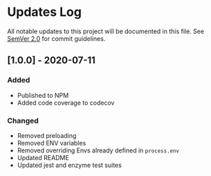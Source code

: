 # Updates Log

All notable updates to this project will be documented in this file. See [SemVer 2.0](https://semver.org/) for commit guidelines.

## [1.0.0] - 2020-07-11

### Added
- Published to NPM
- Added code coverage to codecov

### Changed
- Removed preloading
- Removed ENV variables
- Removed overriding Envs already defined in `process.env`
- Updated README
- Updated jest and enzyme test suites
